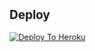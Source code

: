 ## Deploy
[![Deploy To Heroku](https://www.herokucdn.com/deploy/button.svg)](https://dashboard.heroku.com/new?template=https://github.com/venom-ar/lightpack)
